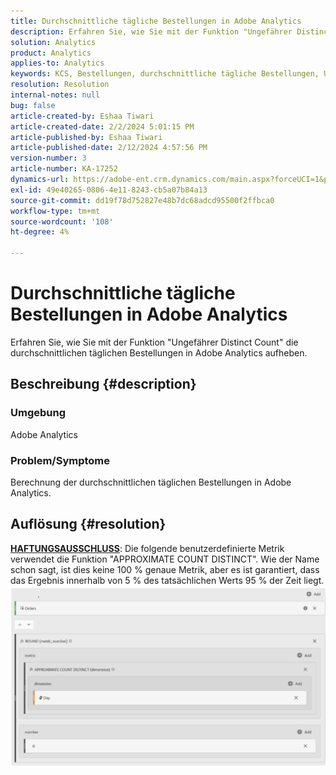 ```yaml
---
title: Durchschnittliche tägliche Bestellungen in Adobe Analytics
description: Erfahren Sie, wie Sie mit der Funktion "Ungefährer Distinct Count" durchschnittliche tägliche Bestellungen in Adobe Analytics berechnen.
solution: Analytics
product: Analytics
applies-to: Analytics
keywords: KCS, Bestellungen, durchschnittliche tägliche Bestellungen, Ungefährer Distinct Count, Funktion
resolution: Resolution
internal-notes: null
bug: false
article-created-by: Eshaa Tiwari
article-created-date: 2/2/2024 5:01:15 PM
article-published-by: Eshaa Tiwari
article-published-date: 2/12/2024 4:57:56 PM
version-number: 3
article-number: KA-17252
dynamics-url: https://adobe-ent.crm.dynamics.com/main.aspx?forceUCI=1&pagetype=entityrecord&etn=knowledgearticle&id=9ac69aaa-ecc1-ee11-9079-6045bd006268
exl-id: 49e40265-0806-4e11-8243-cb5a07b84a13
source-git-commit: dd19f78d752827e48b7dc68adcd95500f2ffbca0
workflow-type: tm+mt
source-wordcount: '108'
ht-degree: 4%

---
```


# Durchschnittliche tägliche Bestellungen in Adobe Analytics


Erfahren Sie, wie Sie mit der Funktion &quot;Ungefährer Distinct Count&quot; die durchschnittlichen täglichen Bestellungen in Adobe Analytics aufheben.

## Beschreibung {#description}


### Umgebung

Adobe Analytics

### Problem/Symptome

Berechnung der durchschnittlichen täglichen Bestellungen in Adobe Analytics.


## Auflösung {#resolution}


<u><b>HAFTUNGSAUSSCHLUSS</b></u>: Die folgende benutzerdefinierte Metrik verwendet die Funktion &quot;APPROXIMATE COUNT DISTINCT&quot;. Wie der Name schon sagt, ist dies keine 100 % genaue Metrik, aber es ist garantiert, dass das Ergebnis innerhalb von 5 % des tatsächlichen Werts 95 % der Zeit liegt.
![](assets/62d446f9-58c7-ee11-9079-6045bd0067ea.png)
